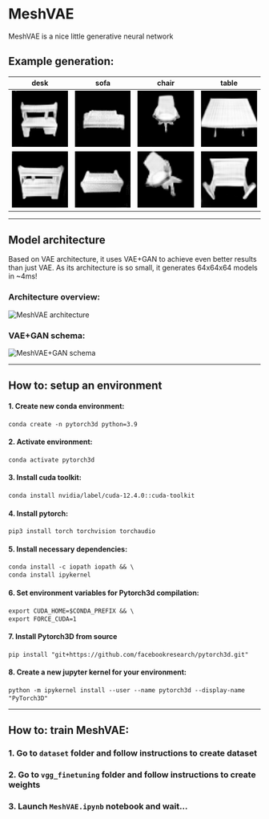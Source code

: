 # MeshVAE

MeshVAE is a nice little generative neural network

## Example generation:

| desk | sofa | chair | table |
| --- | --- | --- | --- |
| <img src="https://github.com/egichSerg/MeshVAE/blob/main/images/desk.png" width="128" title="desk" alt="desk"/> | <img src="https://github.com/egichSerg/MeshVAE/blob/main/images/divan_1.gif" width="128" title="sofa" alt="sofa"/> | <img src="https://github.com/egichSerg/MeshVAE/blob/main/images/stool_nizhe.png" width="128" title="chair" alt="chair"/> | <img src="https://github.com/egichSerg/MeshVAE/blob/main/images/stol.png" width="128" title="table" alt="table"/> |
| <img src="https://github.com/egichSerg/MeshVAE/blob/main/images/desk2.png" width="128" title="desk" alt="desk"/> | <img src="https://github.com/egichSerg/MeshVAE/blob/main/images/divan_2.gif" width="128" title="sofa" alt="sofa"/> | <img src="https://github.com/egichSerg/MeshVAE/blob/main/images/stool2.png" width="128" title="chair" alt="chair"/> | <img src="https://github.com/egichSerg/MeshVAE/blob/main/images/stol2.png" width="128" title="table" alt="table"/> |


---

## Model architecture

Based on VAE architecture, it uses VAE+GAN to achieve even better results than just VAE. As its architecture is so small, it generates 64x64x64 models in ~4ms!

### Architecture overview:

![MeshVAE architecture]()

### VAE+GAN schema:

![MeshVAE+GAN schema]()

---
## How to: setup an environment
#### 1. Create new conda environment:
```
conda create -n pytorch3d python=3.9
```
#### 2. Activate environment:
```
conda activate pytorch3d
```
#### 3. Install cuda toolkit:
```
conda install nvidia/label/cuda-12.4.0::cuda-toolkit
```
#### 4. Install pytorch:
```
pip3 install torch torchvision torchaudio
```
#### 5. Install necessary dependencies:
```
conda install -c iopath iopath && \
conda install ipykernel
```
#### 6. Set environment variables for Pytorch3d compilation: 
```
export CUDA_HOME=$CONDA_PREFIX && \
export FORCE_CUDA=1
```
#### 7. Install Pytorch3D from source
```
pip install "git+https://github.com/facebookresearch/pytorch3d.git"
```
#### 8. Create a new jupyter kernel for your environment:
```
python -m ipykernel install --user --name pytorch3d --display-name "PyTorch3D"
```
---
## How to: train MeshVAE:
### 1. Go to `dataset` folder and follow instructions to create dataset
### 2. Go to `vgg_finetuning` folder and follow instructions to create weights
### 3. Launch `MeshVAE.ipynb` notebook and wait...
